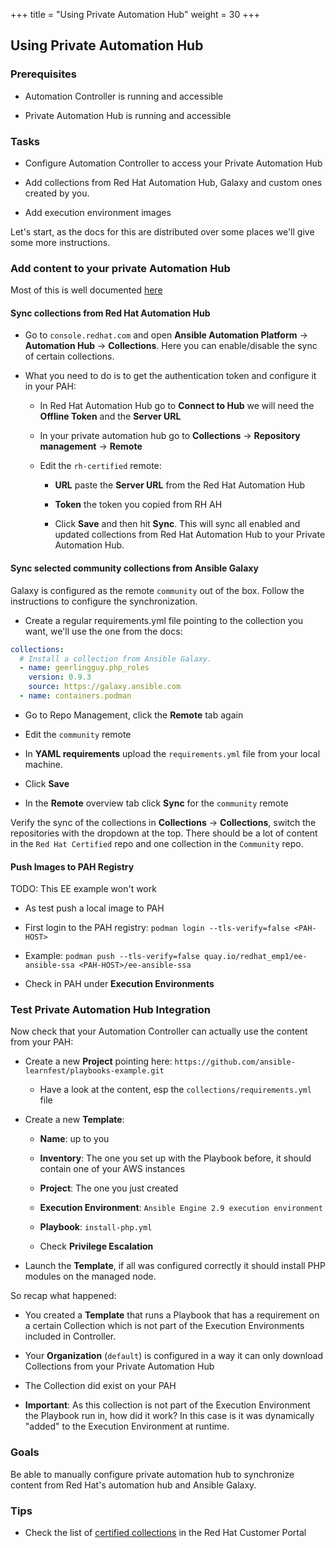 +++
title = "Using Private Automation Hub"
weight = 30
+++

## Using Private Automation Hub

### Prerequisites

* Automation Controller is running and accessible

* Private Automation Hub is running and accessible

### Tasks

* Configure Automation Controller to access your Private Automation Hub

* Add collections from Red Hat Automation Hub, Galaxy and custom ones created by you.

* Add execution environment images

Let's start, as the docs for this are distributed over some places we'll give some more instructions.

### Add content to your private Automation Hub

Most of this is well documented [here](https://access.redhat.com/documentation/en-us/red_hat_ansible_automation_platform/2.1/html-single/managing_red_hat_certified_and_ansible_galaxy_collections_in_automation_hub/index)

#### Sync collections from Red Hat Automation Hub

* Go to `console.redhat.com` and open **Ansible Automation Platform** -> **Automation Hub** -> **Collections**. Here you can enable/disable the sync of certain collections.

* What you need to do is to get the authentication token and configure it in your PAH:

  * In Red Hat Automation Hub go to **Connect to Hub** we will need the **Offline Token** and the **Server URL**

  * In your private automation hub go to **Collections** -> **Repository management** -> **Remote**

  * Edit the `rh-certified` remote:

    * **URL** paste the **Server URL** from the Red Hat Automation Hub

    * **Token** the token you copied from RH AH

    * Click **Save** and then hit **Sync**. This will sync all enabled and updated collections from Red Hat Automation Hub to your Private Automation Hub.

#### Sync selected community collections from Ansible Galaxy

Galaxy is configured as the remote `community` out of the box. Follow the instructions to configure the synchronization.

* Create a regular requirements.yml file pointing to the collection you want, we'll use the one from the docs:

```yaml
collections:
  # Install a collection from Ansible Galaxy.
  - name: geerlingguy.php_roles
    version: 0.9.3
    source: https://galaxy.ansible.com
  - name: containers.podman
```

* Go to Repo Management, click the **Remote** tab again

* Edit the `community` remote

* In **YAML requirements** upload the  `requirements.yml` file from your local machine.

* Click **Save**

* In the **Remote** overview tab click **Sync** for the `community` remote

Verify the sync of the collections in **Collections** -> **Collections**, switch the repositories with the dropdown at the top. There should be a lot of content in the `Red Hat Certified` repo and one collection in the `Community` repo.

#### Push Images to PAH Registry

TODO: This EE example won't work

* As test push a local image to PAH

* First login to the PAH registry: `podman login --tls-verify=false <PAH-HOST>`

* Example: `podman push --tls-verify=false quay.io/redhat_emp1/ee-ansible-ssa <PAH-HOST>/ee-ansible-ssa`

* Check in PAH under **Execution Environments**

### Test Private Automation Hub Integration

Now check that your Automation Controller can actually use the content from your PAH:

* Create a new **Project** pointing here: `https://github.com/ansible-learnfest/playbooks-example.git`

  * Have a look at the content, esp the `collections/requirements.yml` file

* Create a new **Template**:

  * **Name**: up to you

  * **Inventory**: The one you set up with the Playbook before, it should contain one of your AWS instances

  * **Project**: The one you just created

  * **Execution Environment**: `Ansible Engine 2.9 execution environment`

  * **Playbook**: `install-php.yml`

  * Check **Privilege Escalation**

* Launch the **Template**, if all was configured correctly it should install PHP modules on the managed node.

So recap what happened:

* You created a **Template** that runs a Playbook that has a requirement on a certain Collection which is not part of the Execution Environments included in Controller.

* Your **Organization** (`default`) is configured in a way it can only download Collections from your Private Automation Hub

* The Collection did exist on your PAH

* **Important**: As this collection is not part of the Execution Environment the Playbook run in, how did it work? In this case is it was dynamically "added" to the Execution Environment at runtime.

### Goals

Be able to manually configure private automation hub to synchronize content from Red Hat's automation hub and Ansible Galaxy.

### Tips

* Check the list of [certified collections](https://access.redhat.com/articles/3642632) in the Red Hat Customer Portal
